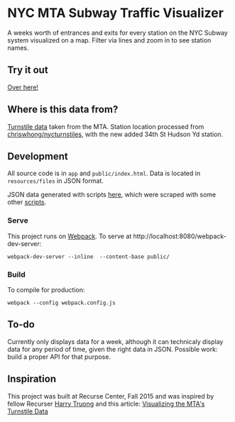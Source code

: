 # NYC MTA Subway Traffic Visualizer

A weeks worth of entrances and exits for every station on the NYC Subway system visualized on a map. Filter via lines and zoom in to see station names. 

## Try it out
[Over here!](http://piratefsh.github.io/mta-maps/public)

## Where is this data from?
[Turnstile data](web.mta.info/developers/turnstile.html) taken from the MTA. Station location processed from [chriswhong/nycturnstiles](https://github.com/chriswhong/nycturnstiles), with the new added 34th St Hudson Yd station.


## Development

All source code is in `app` and `public/index.html`. Data is located in `resources/files` in JSON format. 

JSON data generated with scripts [here](https://github.com/piratefsh/mta-turnstile-cruncher), which were scraped with some other [scripts](https://github.com/piratefsh/mta-turnstile-scraper).

### Serve
This project runs on [Webpack](https://webpack.github.io/). To serve at http://localhost:8080/webpack-dev-server:

```
webpack-dev-server --inline  --content-base public/ 

```

### Build
To compile for production:

```
webpack --config webpack.config.js
```

## To-do
Currently only displays data for a week, although it can technicaly display data for any period of time, given the right data in JSON. Possible work: build a proper API for that purpose.


## Inspiration
This project was built at Recurse Center, Fall 2015 and was  inspired by fellow Recurser [Harry Truong](https://github.com/harrytruong) and this article: [Visualizing the MTA's Turnstile Data](chriswhong.com/open-data/visualizing-the-mtas-turnstile-data/)